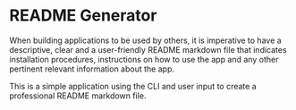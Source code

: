 # README Generator

When building applications to be used by others, it is imperative to have a descriptive, clear and a user-friendly README markdown file that indicates installation procedures, instructions on how to use the app and any other pertinent relevant information about the app.  

This is a simple application using the CLI and user input to create a professional README markdown file.